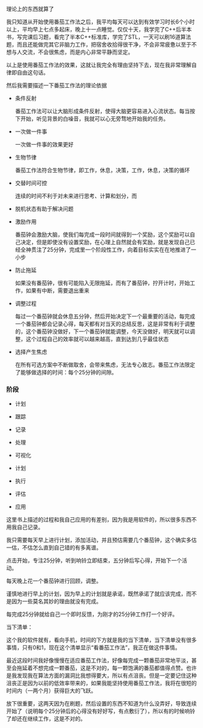 理论上的东西就算了

我只知道从开始使用番茄工作法之后，我平均每天可以达到有效学习时长6个小时以上，平均早上七点多起床，晚上十一点睡觉。仅仅十天，我学完了C++后半本书，写完课后习题，看完了半本C++标准库，学完了STL，一天可以刷16道算法题，而且还能做完其它非脑力工作，把宿舍收拾得很干净，不会非常疲惫以至于不想与人交流，不会很焦虑，而是内心非常平静而坚定。

以上是使用番茄工作法的效果，这就让我完全有理由坚持下去，现在我非常理解自律即自由这句话。

然后我需要描述一下番茄工作法的理论依据

- 条件反射

  番茄工作法可以让大脑形成条件反射，使得大脑更容易进入心流状态。每当按下开始，听见背景的白噪音，我就可以心无旁骛地开始我的任务。

- 一次做一件事

  一次做一件事的效果更好

- 生物节律

  番茄工作法符合生物节律，即工作，休息，决策，工作，休息，决策的循环

- 交替时间可控

  连续的时间不利于对未来进行思考、计算和划分，而

- 脱机状态有助于解决问题

- 激励作用

  番茄钟会激励大脑，使我们每完成一段时间就得到一个奖励，这个奖励可以自己决定，但是即使没有设置奖励，在心理上自然就会有奖励，就是发现自己已经全神贯注了25分钟，完成里一个阶段性工作，向着目标实实在在地推进了一小步

- 防止拖延

  如果没有番茄钟，很有可能陷入无限拖延，而有了番茄钟，拧开计时，开始工作，如果有中断，需要退出重来

- 调整过程

  每过一个番茄钟就会休息五分钟，然后开始决定下一个最重要的活动，每完成一个番茄钟都会记录心得，每天都有对当天的总结反思，这是非常有利于调整的，这个番茄钟没做好，下一个番茄钟就能调整，今天没做好，明天就可以调整，这个过程自己的效率就可以越来越高，直到达到几乎最佳状态

- 选择产生焦虑

  在所有可选方案中不断做取舍，会带来焦虑，无法专心致志。番茄工作法限定了能够做选择的时间：每个25分钟的间隙。

### 阶段

- 计划
- 跟踪
- 记录
- 处理
- 可视化



- 计划
- 执行
- 评估
- 应用





这里书上描述的过程和我自己应用的有差别，因为我是用软件的，所以很多东西不用我自己记录。

我只需要每天早上进行计划，添加活动，并且预估需要几个番茄钟，这个确实多估一估，不估怎么直到自己错的有多离谱。

点击开始，专注25分钟，听到响铃立即结束，五分钟后写心得，开始下一个活动。

每天晚上花一个番茄钟进行回顾，调整。



谨慎地进行早上的计划，因为早上的计划就是承诺，既然承诺了就应该完成，而不是因为一些莫名其妙的理由就没有完成。



每完成25分钟就给自己一个即时反馈，为刚才的25分钟工作打一个好评。

当下清单：

这个我的软件就有，看向手机，时间的下方就是我的当下清单，当下清单没有很多事情，只有0和1，现在这个清单显示“看番茄工作法”，我正在做这件事情。



最近这段时间我好像慢慢在适应番茄工作法，好像每完成一颗番茄非常地平淡，甚至会拖延着不想完成一颗番茄，这是不对的，每一颗饱满的番茄都值得点赞。也许是我发现我在算法方面的漏洞比我想得要大，所以有点沮丧。但是一定要记住这种沮丧正是因为以前的低效率带来的，如果我能坚持使用番茄工作法，我将在很短的时间内（一两个月）获得巨大的飞跃。



放下很重要，这两天因为在刷题，然后设置的东西不知道为什么没弄好，导致连续开始了（说明每个25分钟后的心得没有好好写，有点敷衍了），所以有的时候响铃了却还在继续工作，这是不对的。



